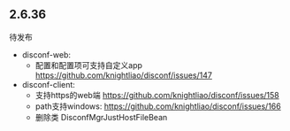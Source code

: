 
## 2.6.36

待发布

- disconf-web:
    - 配置和配置项可支持自定义app https://github.com/knightliao/disconf/issues/147 
- disconf-client:
    - 支持https的web端 https://github.com/knightliao/disconf/issues/158
    - path支持windows: https://github.com/knightliao/disconf/issues/166
    - 删除类 DisconfMgrJustHostFileBean